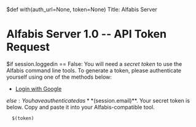 $def with(auth_url=None, token=None)
Title: Alfabis Server


Alfabis Server 1.0 -- API Token Request
=====
$if session.loggedin == False:
  You will need a *secret token* to use the Alfabis command line tools. To generate a token, please authenticate yourself using one of the methods below:

  * [Login with Google]($(auth_url))

$else:
  You have authenticated as **$(session.email)**.  Your secret token is below. 
  Copy and paste it into your Alfabis-compatible tool.

      $(token) 
